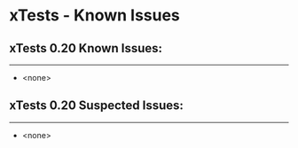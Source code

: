 # xTests - Known Issues


## xTests 0.20 Known Issues:
------------------------

* \<none>



## xTests 0.20 Suspected Issues:
----------------------------

* \<none>

